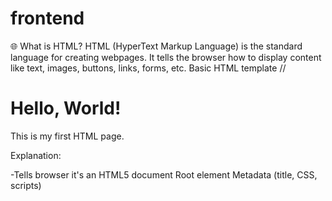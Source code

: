 # frontend
🌐 What is HTML?
HTML (HyperText Markup Language) is the standard language for creating webpages. It tells the browser how to display content like text, images, buttons, links, forms, etc.
Basic HTML template
//<!DOCTYPE html>
<html>
  <head>
    <title>My First Page</title>
  </head>
  <body>
    <h1>Hello, World!</h1>
    <p>This is my first HTML page.</p>
  </body>
</html>


Explanation:
<!DOCTYPE html>	-Tells browser it's an HTML5 document
<html>	Root element
<head>	Metadata (title, CSS, scripts)
<title>	Title of the page (shown in tab)
<body>	Content visible to users

🧱 Basic HTML Tags:
<h1> to <h6>	Headings (h1 = largest)
<p>	Paragraph
<br>	Line break (no closing tag)
<hr>	Horizontal line
<strong>	Bold text
<em>	Italic text
